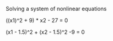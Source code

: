 Solving a system of nonlinear equations

((x1)^2 + 9) * x2 - 27 = 0

(x1 - 1.5)^2 + (x2 - 1.5)^2 -9 = 0
